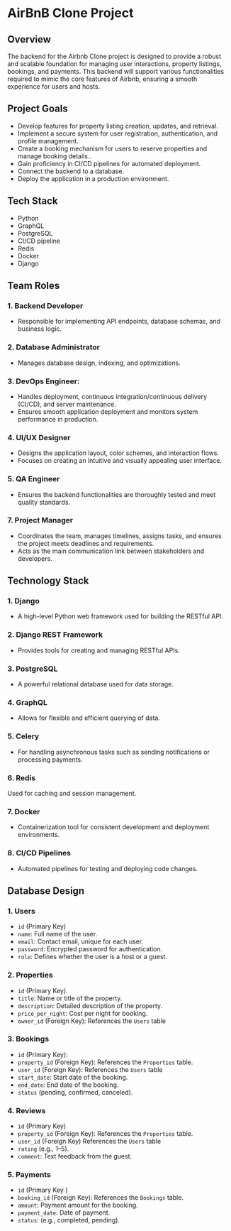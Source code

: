 # AirBnB Clone Project

## Overview
The backend for the Airbnb Clone project is designed to provide a robust and scalable foundation for managing user interactions, property listings, bookings, and payments. This backend will support various functionalities required to mimic the core features of Airbnb, ensuring a smooth experience for users and hosts.

## Project Goals
- Develop features for property listing creation, updates, and retrieval.
- Implement a secure system for user registration, authentication, and profile management.
- Create a booking mechanism for users to reserve properties and manage booking details..
- Gain proficiency in CI/CD pipelines for automated deployment.
- Connect the backend to a database.
- Deploy the application in a production environment.

## Tech Stack
- Python
- GraphQL
- PostgreSQL
- CI/CD pipeline
- Redis
- Docker
- Django

## Team Roles
### 1. Backend Developer
- Responsible for implementing API endpoints, database schemas, and business logic.
### 2. Database Administrator
- Manages database design, indexing, and optimizations.
### 3. DevOps Engineer: 
- Handles deployment, continuous integration/continuous delivery (CI/CD), and server maintenance. 
- Ensures smooth application deployment and monitors system performance in production.
### 4. UI/UX Designer
- Designs the application layout, color schemes, and interaction flows. 
- Focuses on creating an intuitive and visually appealing user interface.
### 5. QA Engineer 
- Ensures the backend functionalities are thoroughly tested and meet quality standards.

### 7. Project Manager
- Coordinates the team, manages timelines, assigns tasks, and ensures the project meets deadlines and requirements.
- Acts as the main communication link between stakeholders and developers.

## Technology Stack
### 1. Django
- A high-level Python web framework used for building the RESTful API.
### 2. Django REST Framework 
- Provides tools for creating and managing RESTful APIs.
### 3. PostgreSQL 
- A powerful relational database used for data storage.
### 4. GraphQL 
- Allows for flexible and efficient querying of data.
### 5. Celery 
- For handling asynchronous tasks such as sending notifications or processing payments.
### 6. Redis 
Used for caching and session management.
### 7. Docker
- Containerization tool for consistent development and deployment environments.
### 8. CI/CD Pipelines
- Automated pipelines for testing and deploying code changes.

## Database Design

### 1. Users
- `id` (Primary Key)
- `name`: Full name of the user.
- `email`: Contact email, unique for each user.
- `password`: Encrypted password for authentication.
- `role`: Defines whether the user is a host or a guest.

### 2. Properties
- `id` (Primary Key).
- `title`: Name or title of the property.
- `description`: Detailed description of the property.
- `price_per_night`: Cost per night for booking.
- `owner_id` (Foreign Key): References the `Users` table

### 3. Bookings
- `id` (Primary Key): 
- `property_id` (Foreign Key): References the `Properties` table.
- `user_id` (Foreign Key): References the `Users` table
- `start_date`: Start date of the booking.
- `end_date`: End date of the booking.
- `status` (pending, confirmed, canceled).

### 4. Reviews
- `id` (Primary Key)
- `property_id` (Foreign Key): References the `Properties` table.
- `user_id` (Foreign Key) References the `Users` table 
- `rating` (e.g., 1–5).
- `comment`: Text feedback from the guest.

### 5. Payments
- `id` (Primary Key )
- `booking_id` (Foreign Key): References the `Bookings` table.
- `amount`: Payment amount for the booking.
- `payment_date`: Date of payment.
- `status`: (e.g., completed, pending).